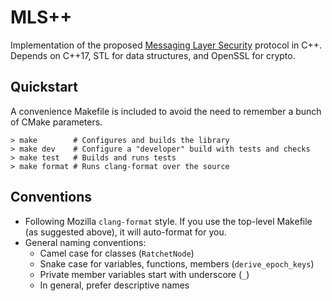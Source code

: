 MLS++
=====

Implementation of the proposed [Messaging Layer
Security](https://github.com/mlswg/mls-protocol/blob/master/draft-ietf-mls-protocol.md)
protocol in C++.  Depends on C++17, STL for data structures, and
OpenSSL for crypto.

Quickstart
----------

A convenience Makefile is included to avoid the need to remember a bunch of
CMake parameters.

```
> make        # Configures and builds the library 
> make dev    # Configure a "developer" build with tests and checks
> make test   # Builds and runs tests
> make format # Runs clang-format over the source
```

Conventions
-----------

* Following Mozilla `clang-format` style.  If you use the top-level
  Makefile (as suggested above), it will auto-format for you.
* General naming conventions:
  * Camel case for classes (`RatchetNode`)
  * Snake case for variables, functions, members (`derive_epoch_keys`)
  * Private member variables start with underscore (`_`)
  * In general, prefer descriptive names
